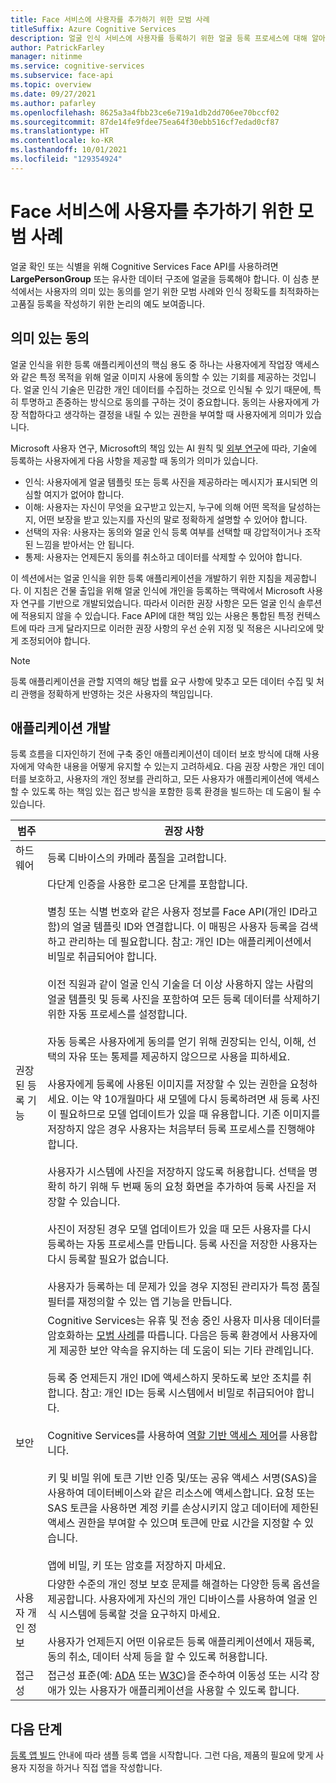 ```yaml
---
title: Face 서비스에 사용자를 추가하기 위한 모범 사례
titleSuffix: Azure Cognitive Services
description: 얼굴 인식 서비스에 사용자를 등록하기 위한 얼굴 등록 프로세스에 대해 알아봅니다.
author: PatrickFarley
manager: nitinme
ms.service: cognitive-services
ms.subservice: face-api
ms.topic: overview
ms.date: 09/27/2021
ms.author: pafarley
ms.openlocfilehash: 8625a3a4fbb23ce6e719a1db2dd706ee70bccf02
ms.sourcegitcommit: 87de14fe9fdee75ea64f30ebb516cf7edad0cf87
ms.translationtype: HT
ms.contentlocale: ko-KR
ms.lasthandoff: 10/01/2021
ms.locfileid: "129354924"
---
```

# <a name="best-practices-for-adding-users-to-a-face-service"></a>Face 서비스에 사용자를 추가하기 위한 모범 사례

얼굴 확인 또는 식별을 위해 Cognitive Services Face API를 사용하려면 **LargePersonGroup** 또는 유사한 데이터 구조에 얼굴을 등록해야 합니다. 이 심층 분석에서는 사용자의 의미 있는 동의를 얻기 위한 모범 사례와 인식 정확도를 최적화하는 고품질 등록을 작성하기 위한 논리의 예도 보여줍니다. 

## <a name="meaningful-consent"></a>의미 있는 동의 

얼굴 인식을 위한 등록 애플리케이션의 핵심 용도 중 하나는 사용자에게 작업장 액세스와 같은 특정 목적을 위해 얼굴 이미지 사용에 동의할 수 있는 기회를 제공하는 것입니다. 얼굴 인식 기술은 민감한 개인 데이터를 수집하는 것으로 인식될 수 있기 때문에, 특히 투명하고 존중하는 방식으로 동의를 구하는 것이 중요합니다. 동의는 사용자에게 가장 적합하다고 생각하는 결정을 내릴 수 있는 권한을 부여할 때 사용자에게 의미가 있습니다.   

Microsoft 사용자 연구, Microsoft의 책임 있는 AI 원칙 및 [외부 연구](ftp://ftp.cs.washington.edu/tr/2000/12/UW-CSE-00-12-02.pdf)에 따라, 기술에 등록하는 사용자에게 다음 사항을 제공할 때 동의가 의미가 있습니다.

* 인식: 사용자에게 얼굴 템플릿 또는 등록 사진을 제공하라는 메시지가 표시되면 의심할 여지가 없어야 합니다. 
* 이해: 사용자는 자신이 무엇을 요구받고 있는지, 누구에 의해 어떤 목적을 달성하는지, 어떤 보장을 받고 있는지를 자신의 말로 정확하게 설명할 수 있어야 합니다. 
* 선택의 자유: 사용자는 동의와 얼굴 인식 등록 여부를 선택할 때 강압적이거나 조작된 느낌을 받아서는 안 됩니다. 
* 통제: 사용자는 언제든지 동의를 취소하고 데이터를 삭제할 수 있어야 합니다. 

이 섹션에서는 얼굴 인식을 위한 등록 애플리케이션을 개발하기 위한 지침을 제공합니다. 이 지침은 건물 출입을 위해 얼굴 인식에 개인을 등록하는 맥락에서 Microsoft 사용자 연구를 기반으로 개발되었습니다. 따라서 이러한 권장 사항은 모든 얼굴 인식 솔루션에 적용되지 않을 수 있습니다. Face API에 대한 책임 있는 사용은 통합된 특정 컨텍스트에 따라 크게 달라지므로 이러한 권장 사항의 우선 순위 지정 및 적용은 시나리오에 맞게 조정되어야 합니다. 

> [!NOTE]
> 등록 애플리케이션을 관할 지역의 해당 법률 요구 사항에 맞추고 모든 데이터 수집 및 처리 관행을 정확하게 반영하는 것은 사용자의 책임입니다.

## <a name="application-development"></a>애플리케이션 개발 

등록 흐름을 디자인하기 전에 구축 중인 애플리케이션이 데이터 보호 방식에 대해 사용자에게 약속한 내용을 어떻게 유지할 수 있는지 고려하세요. 다음 권장 사항은 개인 데이터를 보호하고, 사용자의 개인 정보를 관리하고, 모든 사용자가 애플리케이션에 액세스할 수 있도록 하는 책임 있는 접근 방식을 포함한 등록 환경을 빌드하는 데 도움이 될 수 있습니다.  

|범주 | 권장 사항 |
|---|---|
|하드웨어 | 등록 디바이스의 카메라 품질을 고려합니다. |
|권장된 등록 기능 | 다단계 인증을 사용한 로그온 단계를 포함합니다. </br></br>별칭 또는 식별 번호와 같은 사용자 정보를 Face API(개인 ID라고 함)의 얼굴 템플릿 ID와 연결합니다. 이 매핑은 사용자 등록을 검색하고 관리하는 데 필요합니다. 참고: 개인 ID는 애플리케이션에서 비밀로 취급되어야 합니다.</br></br>이전 직원과 같이 얼굴 인식 기술을 더 이상 사용하지 않는 사람의 얼굴 템플릿 및 등록 사진을 포함하여 모든 등록 데이터를 삭제하기 위한 자동 프로세스를 설정합니다. </br></br>자동 등록은 사용자에게 동의를 얻기 위해 권장되는 인식, 이해, 선택의 자유 또는 통제를 제공하지 않으므로 사용을 피하세요. </br></br>사용자에게 등록에 사용된 이미지를 저장할 수 있는 권한을 요청하세요. 이는 약 10개월마다 새 모델에 다시 등록하려면 새 등록 사진이 필요하므로 모델 업데이트가 있을 때 유용합니다. 기존 이미지를 저장하지 않은 경우 사용자는 처음부터 등록 프로세스를 진행해야 합니다.</br></br>사용자가 시스템에 사진을 저장하지 않도록 허용합니다. 선택을 명확히 하기 위해 두 번째 동의 요청 화면을 추가하여 등록 사진을 저장할 수 있습니다. </br></br>사진이 저장된 경우 모델 업데이트가 있을 때 모든 사용자를 다시 등록하는 자동 프로세스를 만듭니다. 등록 사진을 저장한 사용자는 다시 등록할 필요가 없습니다. </br></br>사용자가 등록하는 데 문제가 있을 경우 지정된 관리자가 특정 품질 필터를 재정의할 수 있는 앱 기능을 만듭니다. |
|보안 | Cognitive Services는 유휴 및 전송 중인 사용자 미사용 데이터를 암호화하는 [모범 사례](../cognitive-services-virtual-networks.md?tabs=portal)를 따릅니다. 다음은 등록 환경에서 사용자에게 제공한 보안 약속을 유지하는 데 도움이 되는 기타 관례입니다. </br></br>등록 중 언제든지 개인 ID에 액세스하지 못하도록 보안 조치를 취합니다. 참고: 개인 ID는 등록 시스템에서 비밀로 취급되어야 합니다. </br></br>Cognitive Services를 사용하여 [역할 기반 액세스 제어](../../role-based-access-control/overview.md)를 사용합니다. </br></br>키 및 비밀 위에 토큰 기반 인증 및/또는 공유 액세스 서명(SAS)을 사용하여 데이터베이스와 같은 리소스에 액세스합니다. 요청 또는 SAS 토큰을 사용하면 계정 키를 손상시키지 않고 데이터에 제한된 액세스 권한을 부여할 수 있으며 토큰에 만료 시간을 지정할 수 있습니다. </br></br>앱에 비밀, 키 또는 암호를 저장하지 마세요. |
|사용자 개인 정보 |다양한 수준의 개인 정보 보호 문제를 해결하는 다양한 등록 옵션을 제공합니다. 사용자에게 자신의 개인 디바이스를 사용하여 얼굴 인식 시스템에 등록할 것을 요구하지 마세요. </br></br>사용자가 언제든지 어떤 이유로든 등록 애플리케이션에서 재등록, 동의 취소, 데이터 삭제 등을 할 수 있도록 허용합니다. |
|접근성 |접근성 표준(예: [ADA](https://www.ada.gov/regs2010/2010ADAStandards/2010ADAstandards.htm) 또는 [W3C](https://www.w3.org/TR/WCAG21/))을 준수하여 이동성 또는 시각 장애가 있는 사용자가 애플리케이션을 사용할 수 있도록 합니다. |

## <a name="next-steps"></a>다음 단계  

[등록 앱 빌드](build-enrollment-app.md) 안내에 따라 샘플 등록 앱을 시작합니다. 그런 다음, 제품의 필요에 맞게 사용자 지정을 하거나 직접 앱을 작성합니다.